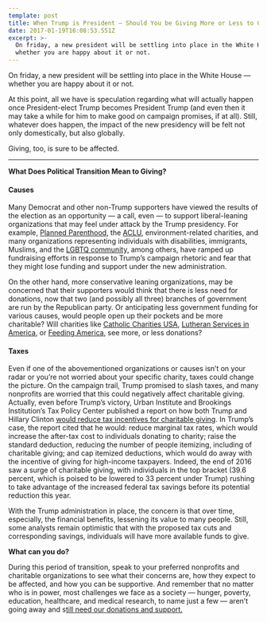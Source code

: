 ```yaml
---
template: post
title: When Trump is President — Should You be Giving More or Less to Charity?
date: 2017-01-19T16:08:53.551Z
excerpt: >-
  On friday, a new president will be settling into place in the White House —
  whether you are happy about it or not.
---
```

On friday, a new president will be settling into place in the White House — whether you are happy about it or not.

At this point, all we have is speculation regarding what will actually happen once President-elect Trump becomes President Trump (and even then it may take a while for him to make good on campaign promises, if at all). Still, whatever does happen, the impact of the new presidency will be felt not only domestically, but also globally.

Giving, too, is sure to be affected.

* * *

**What Does Political Transition Mean to Giving?**

#### **Causes**

Many Democrat and other non-Trump supporters have viewed the results of the election as an opportunity — a call, even — to support liberal-leaning organizations that may feel under attack by the Trump presidency. For example, [Planned Parenthood](https://quiv.com/charity_funds/planned-parenthood-federation-of), the [ACLU](https://quiv.com/charity_funds/american-civil-liberties-union-inc), environment-related charities, and many organizations representing individuals with disabilities, immigrants, Muslims, and the [LGBTQ community,](https://quiv.com/charity_funds/glaad-inc) among others, have ramped up fundraising efforts in response to Trump’s campaign rhetoric and fear that they might lose funding and support under the new administration.

On the other hand, more conservative leaning organizations, may be concerned that their supporters would think that there is less need for donations, now that two (and possibly all three) branches of government are run by the Republican party. Or anticipating less government funding for various causes, would people open up their pockets and be more charitable? Will charities like [Catholic Charities USA](https://quiv.com/charity_funds/catholic-charities-usa), [Lutheran Services in America](https://quiv.com/charity_funds/lutheran-services-in-america-incorporated), or [Feeding America](https://quiv.com/charity_funds/feeding-america), see more, or less donations?

#### **Taxes**

Even if one of the abovementioned organizations or causes isn’t on your radar or you’re not worried about your specific charity, taxes could change the picture. On the campaign trail, Trump promised to slash taxes, and many nonprofits are worried that this could negatively affect charitable giving. Actually, even before Trump’s victory, Urban Institute and Brookings Institution’s Tax Policy Center published a report on how both Trump and Hillary Clinton [would reduce tax incentives for charitable giving](http://www.taxpolicycenter.org/taxvox/both-clinton-and-trump-would-reduce-tax-incentives-charitable-giving). In Trump’s case, the report cited that he would: reduce marginal tax rates, which would increase the after-tax cost to individuals donating to charity; raise the standard deduction, reducing the number of people itemizing, including of charitable giving; and cap itemized deductions, which would do away with the incentive of giving for high-income taxpayers. Indeed, the end of 2016 saw a surge of charitable giving, with individuals in the top bracket (39.6 percent, which is poised to be lowered to 33 percent under Trump) rushing to take advantage of the increased federal tax savings before its potential reduction this year.

With the Trump administration in place, the concern is that over time, especially, the financial benefits, lessening its value to many people. Still, some analysts remain optimistic that with the proposed tax cuts and corresponding savings, individuals will have more available funds to give.

**What can you do?**

During this period of transition, speak to your preferred nonprofits and charitable organizations to see what their concerns are, how they expect to be affected, and how you can be supportive. And remember that no matter who is in power, most challenges we face as a society — hunger, poverty, education, healthcare, and medical research, to name just a few — aren’t going away and s[till need our donations and support.](http://www.quiv.com/?aff=blog4)
